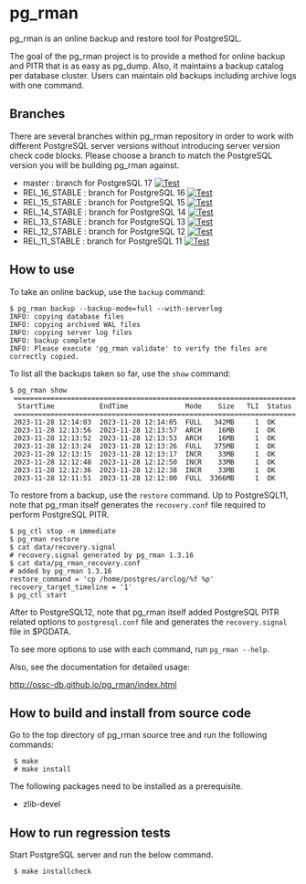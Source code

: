 pg_rman
=======
pg_rman is an online backup and restore tool for PostgreSQL.

The goal of the pg_rman project is to provide a method for online backup
and PITR that is as easy as pg_dump. Also, it maintains a backup catalog
per database cluster. Users can maintain old backups including archive
logs with one command.

Branches
--------
There are several branches within pg_rman repository in order to work with
different PostgreSQL server versions without introducing server version
check code blocks.  Please choose a branch to match the PostgreSQL version
you will be building pg_rman against.

* master : branch for PostgreSQL 17 [![Test](https://github.com/ossc-db/pg_rman/actions/workflows/build.yml/badge.svg?branch=master&event=push)](https://github.com/ossc-db/pg_rman/actions/workflows/build.yml)
* REL_16_STABLE : branch for PostgreSQL 16 [![Test](https://github.com/ossc-db/pg_rman/actions/workflows/build.yml/badge.svg?branch=REL_16_STABLE&event=push)](https://github.com/ossc-db/pg_rman/actions/workflows/build.yml)
* REL_15_STABLE : branch for PostgreSQL 15 [![Test](https://github.com/ossc-db/pg_rman/actions/workflows/build.yml/badge.svg?branch=REL_15_STABLE&event=push)](https://github.com/ossc-db/pg_rman/actions/workflows/build.yml)
* REL_14_STABLE : branch for PostgreSQL 14 [![Test](https://github.com/ossc-db/pg_rman/actions/workflows/build.yml/badge.svg?branch=REL_14_STABLE&event=push)](https://github.com/ossc-db/pg_rman/actions/workflows/build.yml)
* REL_13_STABLE : branch for PostgreSQL 13 [![Test](https://github.com/ossc-db/pg_rman/actions/workflows/build.yml/badge.svg?branch=REL_13_STABLE&event=push)](https://github.com/ossc-db/pg_rman/actions/workflows/build.yml)
* REL_12_STABLE : branch for PostgreSQL 12 [![Test](https://github.com/ossc-db/pg_rman/actions/workflows/build.yml/badge.svg?branch=REL_12_STABLE&event=push)](https://github.com/ossc-db/pg_rman/actions/workflows/build.yml)
* REL_11_STABLE : branch for PostgreSQL 11 [![Test](https://github.com/ossc-db/pg_rman/actions/workflows/build.yml/badge.svg?branch=REL_11_STABLE&event=push)](https://github.com/ossc-db/pg_rman/actions/workflows/build.yml)

How to use
----------

To take an online backup, use the `backup` command:

````
$ pg_rman backup --backup-mode=full --with-serverlog
INFO: copying database files
INFO: copying archived WAL files
INFO: copying server log files
INFO: backup complete
INFO: Please execute 'pg_rman validate' to verify the files are correctly copied.
````

To list all the backups taken so far, use the `show` command:

````
$ pg_rman show
 =====================================================================
  StartTime           EndTime              Mode    Size   TLI  Status
 =====================================================================
 2023-11-28 12:14:03  2023-11-28 12:14:05  FULL   342MB     1  OK
 2023-11-28 12:13:56  2023-11-28 12:13:57  ARCH    16MB     1  OK
 2023-11-28 12:13:52  2023-11-28 12:13:53  ARCH    16MB     1  OK
 2023-11-28 12:13:24  2023-11-28 12:13:26  FULL   375MB     1  OK
 2023-11-28 12:13:15  2023-11-28 12:13:17  INCR    33MB     1  OK
 2023-11-28 12:12:48  2023-11-28 12:12:50  INCR    33MB     1  OK
 2023-11-28 12:12:36  2023-11-28 12:12:38  INCR    33MB     1  OK
 2023-11-28 12:11:51  2023-11-28 12:12:00  FULL  3366MB     1  OK
````

To restore from a backup, use the `restore` command.  Up to PostgreSQL11, note that pg_rman itself generates the `recovery.conf` file required to perform PostgreSQL PITR.

````
$ pg_ctl stop -m immediate
$ pg_rman restore
$ cat data/recovery.signal
# recovery.signal generated by pg_rman 1.3.16
$ cat data/pg_rman_recovery.conf
# added by pg_rman 1.3.16
restore_command = 'cp /home/postgres/arclog/%f %p'
recovery_target_timeline = '1'
$ pg_ctl start
````

After to PostgreSQL12, note that pg_rman itself added PostgreSQL PITR related options to `postgresql.conf` file and generates the `recovery.signal` file in $PGDATA.

To see more options to use with each command, run `pg_rman --help`.

Also, see the documentation for detailed usage:

http://ossc-db.github.io/pg_rman/index.html

How to build and install from source code
-----------------------------------------
Go to the top directory of pg_rman source tree and run the following commands:

````
 $ make
 # make install
````

The following packages need to be installed as a prerequisite.

* zlib-devel


How to run regression tests
---------------------------
Start PostgreSQL server and run the below command.

````
 $ make installcheck
````
